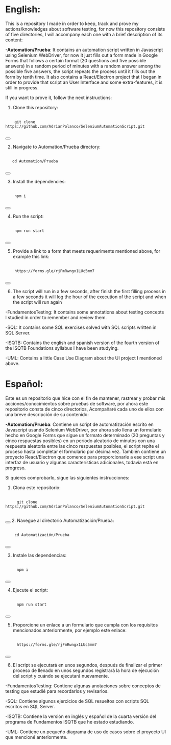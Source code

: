 # English:

This is a repository I made in order to keep, track and prove my actions/knowledges about software testing, for now this repository consists of five directories,
I will accompany each one with a brief description of its content:

**-Automation/Prueba**: It contains an automation script written in Javascript using Selenium WebDriver, for now it just fills out a form made
in Google Forms that follows a certain format (20 questions and five possible answers) in a random period of minutes with a random answer among the possible five answers, 
the script repeats the process until it fills out the form by tenth time. It also contains a React/Electron project that I began in order to provide that script an User Interface and some extra-features,
it is still in progress.

If you want to prove it, follow the next instructions:  




1. Clone this repository: 
<pre>
  <code>
    git clone https://github.com/AdrianPolanco/SeleniumAutomationScript.git
  </code>
</pre>

<button class="btn" data-clipboard-text="git clone https://github.com/tu-usuario/tu-repositorio.git">
</button>


2. Navigate to Automation/Prueba directory:

<pre>
  <code>
   cd Automation/Prueba
  </code>
</pre>

<button class="btn" data-clipboard-text="cd Automation/Prueba">
</button>

3. Install the dependencies:
<pre>
  <code>
    npm i
  </code>
</pre>

<button class="btn" data-clipboard-text="npm i">
</button>

4. Run the script: 

<pre>
  <code>
    npm run start
  </code>
</pre>

<button class="btn" data-clipboard-text="npm run start">
</button>

5. Provide a link to a form that meets requeriments mentioned above, for example this link:
<pre>
  <code>
    https://forms.gle/rjFmRwngx1LUc5mm7
  </code>
</pre>

<button class="btn" data-clipboard-text="https://forms.gle/rjFmRwngx1LUc5mm7">
</button>

6. The script will run in a few seconds, after finish the first filling process in a few seconds it will log the hour of the execution of the script and when the script will run again
 
-FundamentosTesting: It contains some annotations about testing concepts I studied in order to remember and review them.

-SQL: It contains some  SQL exercises solved with SQL scripts written in SQL Server.  

-ISQTB: Contains the english and spanish version of the fourth version of the ISQTB Foundations syllabus I have been studying. 

-UML: Contains a little Case Use Diagram about the UI project I mentioned above.

# Español:

Este es un repositorio que hice con el fin de mantener, rastrear y probar mis acciones/conocimientos sobre pruebas de software, por ahora este repositorio consta de cinco directorios,
Acompañaré cada uno de ellos con una breve descripción de su contenido:

**-Automation/Prueba**: Contiene un script de automatización escrito en Javascript usando Selenium WebDriver, por ahora solo llena un formulario hecho
en Google Forms que sigue un formato determinado (20 preguntas y cinco respuestas posibles) en un período aleatorio de minutos con una respuesta aleatoria entre las cinco respuestas posibles,
el script repite el proceso hasta completar el formulario por décima vez. También contiene un proyecto React/Electron que comencé para proporcionarle a ese script una interfaz de usuario y algunas características adicionales, todavía está en progreso.

Si quieres comprobarlo, sigue las siguientes instrucciones:


1. Clona este repositorio: 
<pre>
   <code>
     git clone https://github.com/AdrianPolanco/SeleniumAutomationScript.git
   </code>
</pre>

<button class="btn" data-clipboard-text="git clone https://github.com/tu-usuario/tu-repositorio.git">
</button>

</pre>
2. Navegue al directorio Automatización/Prueba:
<pre>
   <code>
    cd Automatización/Prueba
   </code>
</pre>

<button class="btn" data-clipboard-text="cd Automatización/Prueba">
</button>

</pre>

3. Instale las dependencias: 
<pre>
   <code>
     npm i
   </code>
</pre>

<button class="btn" data-clipboard-text="npm i">
</button>

</pre>

4. Ejecute el script:
<pre>
   <code>
     npm run start
   </code>
</pre>

<button class="btn" data-clipboard-text="npm run start">
</button>

</pre>

5. Proporcione un enlace a un formulario que cumpla con los requisitos mencionados anteriormente, por ejemplo este enlace:
<pre>
   <code>
     https://forms.gle/rjFmRwngx1LUc5mm7
   </code>
</pre>

<button class="btn" data-clipboard-text="https://forms.gle/rjFmRwngx1LUc5mm7">
</button>

</pre>

6. El script se ejecutará en unos segundos, después de finalizar el primer proceso de llenado en unos segundos registrará la hora de ejecución del script y cuándo se ejecutará nuevamente.

-FundamentosTesting: Contiene algunas anotaciones sobre conceptos de testing que estudié para recordarlos y revisarlos.

-SQL: Contiene algunos ejercicios de SQL resueltos con scripts SQL escritos en SQL Server.

-ISQTB: Contiene la versión en inglés y español de la cuarta versión del programa de Fundamentos ISQTB que he estado estudiando.

-UML: Contiene un pequeño diagrama de uso de casos sobre el proyecto UI que mencioné anteriormente.
